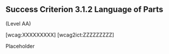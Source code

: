 ## Success Criterion 3.1.2 Language of Parts

(Level AA)

[wcag:XXXXXXXXX]
[wcag2ict:ZZZZZZZZZ]

Placeholder
